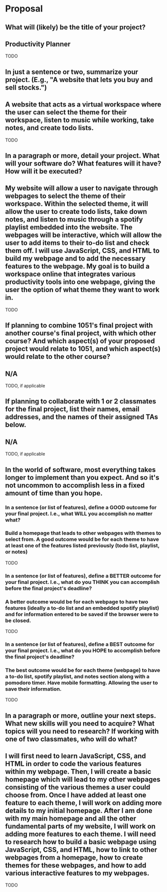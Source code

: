 # Proposal

## What will (likely) be the title of your project?
## Productivity Planner 
TODO

## In just a sentence or two, summarize your project. (E.g., "A website that lets you buy and sell stocks.")
## A website that acts as a virtual workspace where the user can select the theme for their workspace, listen to music while working, take notes, and create todo lists. 
TODO

## In a paragraph or more, detail your project. What will your software do? What features will it have? How will it be executed?
## My website will allow a user to navigate through webpages to select the theme of their workspace. Within the selected theme, it will allow the user to create todo lists, take down notes, and listen to music through a spotify playlist embedded into the website. The webpages will be interactive, which will allow the user to add items to their to-do list and check them off. I will use JavaScript, CSS, and HTML to build my webpage and to add the necessary features to the webpage. My goal is to build a workspace online that integrates various productivity tools into one webpage,  giving the user the option of what theme they want to work in. 

TODO

## If planning to combine 1051's final project with another course's final project, with which other course? And which aspect(s) of your proposed project would relate to 1051, and which aspect(s) would relate to the other course?
## N/A

TODO, if applicable

## If planning to collaborate with 1 or 2 classmates for the final project, list their names, email addresses, and the names of their assigned TAs below.
## N/A

TODO, if applicable

## In the world of software, most everything takes longer to implement than you expect. And so it's not uncommon to accomplish less in a fixed amount of time than you hope.

### In a sentence (or list of features), define a GOOD outcome for your final project. I.e., what WILL you accomplish no matter what?
### Build a homepage that leads to other webpages with themes to select from. A good outcome would be for each theme to have at least one of the features listed previously (todo list, playlist, or notes)

TODO

### In a sentence (or list of features), define a BETTER outcome for your final project. I.e., what do you THINK you can accomplish before the final project's deadline?
### A better outcome would be for each webpage to have two features (ideally a to-do list and an embedded spotify playlist) and for information entered to be saved if the browser were to be closed. 

TODO

### In a sentence (or list of features), define a BEST outcome for your final project. I.e., what do you HOPE to accomplish before the final project's deadline?
### The best outcome would be for each theme (webpage) to have a to-do list, spotify playlist, and notes section along with a pomodoro timer. Have mobile formatting. Allowing the user to save their information. 

TODO

## In a paragraph or more, outline your next steps. What new skills will you need to acquire? What topics will you need to research? If working with one of two classmates, who will do what?
## I will first need to learn JavaScript, CSS, and HTML in order to code the various features within my webpage. Then, I will create a basic homepage which will lead to my other webpages consisting of the various themes a user could choose from. Once I have added at least one feature to each theme, I will work on adding more details to my initial homepage. After I am done with my main homepage and all the other fundamental parts of my website, I will work on adding more features to each theme. I will need to research how to build a basic webpage using JavaScript, CSS, and HTML, how to link to other webpages from a homepage, how to create themes for these webpages, and how to add various interactive features to my webpages. 

TODO
